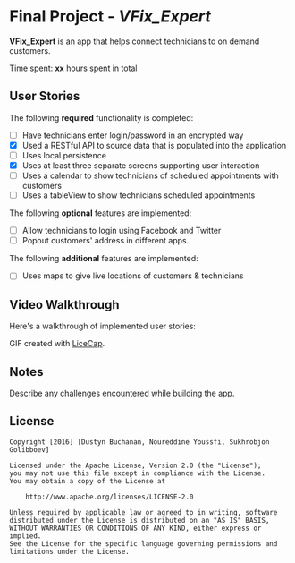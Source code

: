 # Final Project - *VFix_Expert*

**VFix_Expert** is an app that helps connect technicians to on demand customers.

Time spent: **xx** hours spent in total

## User Stories

The following **required** functionality is completed:

- [ ] Have technicians enter login/password in an encrypted way
- [x] Used a RESTful API to source data that is populated into the application
- [ ] Uses local persistence
- [x] Uses at least three separate screens supporting user interaction
- [ ] Uses a calendar to show technicians of scheduled appointments with customers
- [ ] Uses a tableView to show technicians scheduled appointments

The following **optional** features are implemented:

- [ ] Allow technicians to login using Facebook and Twitter
- [ ] Popout customers' address in different apps.

The following **additional** features are implemented:

- [ ] Uses maps to give live locations of customers & technicians


## Video Walkthrough

Here's a walkthrough of implemented user stories:

GIF created with [LiceCap](http://www.cockos.com/licecap/).

## Notes

Describe any challenges encountered while building the app.

## License

    Copyright [2016] [Dustyn Buchanan, Noureddine Youssfi, Sukhrobjon Golibboev]

    Licensed under the Apache License, Version 2.0 (the "License");
    you may not use this file except in compliance with the License.
    You may obtain a copy of the License at

        http://www.apache.org/licenses/LICENSE-2.0

    Unless required by applicable law or agreed to in writing, software
    distributed under the License is distributed on an "AS IS" BASIS,
    WITHOUT WARRANTIES OR CONDITIONS OF ANY KIND, either express or implied.
    See the License for the specific language governing permissions and
    limitations under the License.
